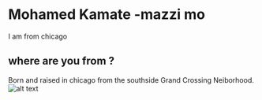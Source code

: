 # Mohamed Kamate -mazzi mo
I am from chicago

## where are you from ?

Born and raised in chicago from the southside Grand Crossing Neiborhood.
![alt text](media/IMG_5277.png "Logo Title Text 1")